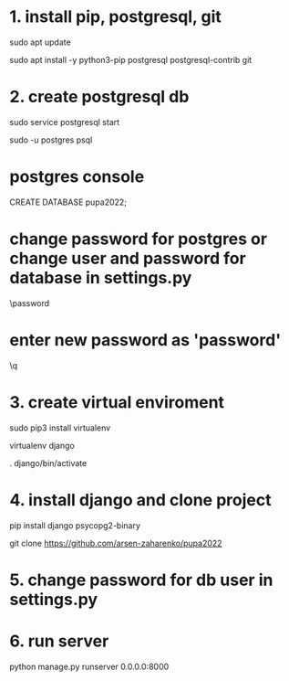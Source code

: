 # 1. install pip, postgresql, git
sudo apt update

sudo apt install -y python3-pip postgresql postgresql-contrib git
# 2. create postgresql db
sudo service postgresql start

sudo -u postgres psql

# postgres console
CREATE DATABASE pupa2022;

# change password for postgres or change user and password for database in settings.py
\password
# enter new password as 'password'

\q
# 3. create virtual enviroment
sudo pip3 install virtualenv

virtualenv django

. django/bin/activate
# 4. install django and clone project
pip install django psycopg2-binary

git clone https://github.com/arsen-zaharenko/pupa2022
# 5. change password for db user in settings.py
# 6. run server 
python manage.py runserver 0.0.0.0:8000
